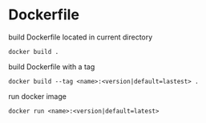 # Dockerfile

build Dockerfile located in current directory

```
docker build .
```

build Dockerfile with a tag

```
docker build --tag <name>:<version|default=lastest> .
```

run docker image

```
docker run <name>:<version|default=latest>
```

